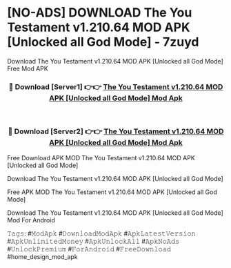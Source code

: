# [NO-ADS] DOWNLOAD The You Testament v1.210.64 MOD APK [Unlocked all God Mode] - 7zuyd
Download The You Testament v1.210.64 MOD APK [Unlocked all God Mode] Free Mod APK

<div align="center">
<h3>🔴 Download [Server1] 👉👉 <a href="https://apk-comot.site?title=The_You_Testament_v1.210.64_MOD_APK_[Unlocked_all_God_Mode]">The You Testament v1.210.64 MOD APK [Unlocked all God Mode] Mod Apk</a></h3><br>

<h3>🔴 Download [Server2] 👉👉 <a href="https://apk-comot.site?title=The_You_Testament_v1.210.64_MOD_APK_[Unlocked_all_God_Mode]">The You Testament v1.210.64 MOD APK [Unlocked all God Mode] Mod Apk</a></h3>
</div>


Free Download APK MOD The You Testament v1.210.64 MOD APK [Unlocked all God Mode]

Download The You Testament v1.210.64 MOD APK [Unlocked all God Mode] 

Free APK MOD The You Testament v1.210.64 MOD APK [Unlocked all God Mode] 

Download The You Testament v1.210.64 MOD APK [Unlocked all God Mode] Mod For Android

𝚃𝚊𝚐𝚜: #𝙼𝚘𝚍𝙰𝚙𝚔 #𝙳𝚘𝚠𝚗𝚕𝚘𝚊𝚍𝙼𝚘𝚍𝙰𝚙𝚔 #𝙰𝚙𝚔𝙻𝚊𝚝𝚎𝚜𝚝𝚅𝚎𝚛𝚜𝚒𝚘𝚗 #𝙰𝚙𝚔𝚄𝚗𝚕𝚒𝚖𝚒𝚝𝚎𝚍𝙼𝚘𝚗𝚎𝚢 #𝙰𝚙𝚔𝚄𝚗𝚕𝚘𝚌𝚔𝙰𝚕𝚕 #𝙰𝚙𝚔𝙽𝚘𝙰𝚍𝚜 #𝚄𝚗𝚕𝚘𝚌𝚔𝙿𝚛𝚎𝚖𝚒𝚞𝚖 #𝙵𝚘𝚛𝙰𝚗𝚍𝚛𝚘𝚒𝚍 #𝙵𝚛𝚎𝚎𝙳𝚘𝚠𝚗𝚕𝚘𝚊𝚍 #home_design_mod_apk